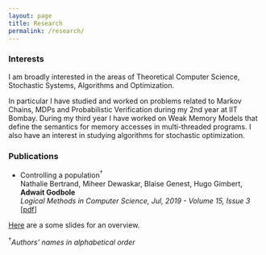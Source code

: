 ```yaml
---
layout: page
title: Research
permalink: /research/
---
```


### Interests

I am broadly interested in the areas of Theoretical Computer Science, Stochastic Systems, Algorithms and Optimization. 

In particular I have studied and worked on problems related to Markov Chains, MDPs and Probabilistic Verification during my 2nd year at IIT Bombay. During my third year I have worked on Weak Memory Models that define the semantics for memory accesses in multi-threaded programs. I also have an interest in studying algorithms for stochastic optimization. 

### Publications

* Controlling a population<sup>&dagger;</sup><br/>
Nathalie Bertrand, Miheer Dewaskar, Blaise Genest, Hugo Gimbert, **Adwait Godbole**<br/>
*Logical Methods in Computer Science, Jul, 2019 - Volume 15, Issue 3*<br/>
\[[pdf](https://arxiv.org/pdf/1807.00893.pdf)\] 
<!-- \[[code](link)\] -->
[Here](https://ag1502.github.io/popcon.html) are a some slides for an overview.  

<sup>&dagger;</sup>*Authors' names in alphabetical order* 

<!-- 
### Contact me

[adwaitg@cse.iitb.ac.in](mailto:adwaitg@cse.iitb.ac.in) -->